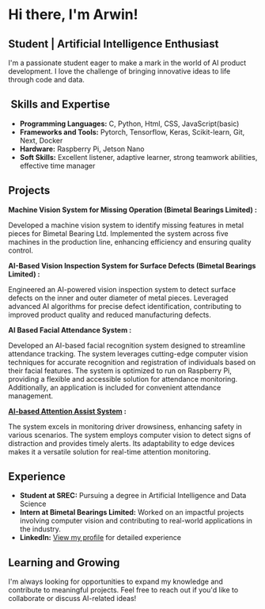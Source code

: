 #  Hi there, I'm Arwin!

##  Student | Artificial Intelligence Enthusiast

I'm a passionate student eager to make a mark in the world of AI product development. I love the challenge of bringing innovative ideas to life through code and data.

## ️ Skills and Expertise

- **Programming Languages:** C, Python, Html, CSS, JavaScript(basic) 
- **Frameworks and Tools:** Pytorch, Tensorflow, Keras, Scikit-learn, Git, Next, Docker
- **Hardware:** Raspberry Pi, Jetson Nano
- **Soft Skills:** Excellent listener, adaptive learner, strong teamwork abilities, effective time manager 

##  Projects

**Machine Vision System for Missing Operation (Bimetal Bearings Limited) :**

Developed a machine vision system to identify missing features in metal pieces for Bimetal Bearing Ltd. Implemented the system across five machines in the production line, enhancing efficiency and ensuring quality control.

**AI-Based Vision Inspection System for Surface Defects (Bimetal Bearings Limited) :**

Engineered an AI-powered vision inspection system to detect surface defects on the inner and outer diameter of metal pieces. Leveraged advanced AI algorithms for precise defect identification, contributing to improved product quality and reduced manufacturing defects.

**AI Based Facial Attendance System :**

Developed an AI-based facial recognition system designed to streamline attendance tracking. The system leverages cutting-edge computer vision techniques for accurate recognition and registration of individuals based on their facial features. The system is optimized to run on Raspberry Pi, providing a flexible and accessible solution for attendance monitoring. Additionally, an application is included for convenient attendance management.

**[AI-based Attention Assist System](https://github.com/Arwindhraj/AI-Attention-assist-system-using-MediaPipe) :**

The system excels in monitoring driver drowsiness, enhancing safety in various scenarios. The system employs computer vision to detect signs of distraction and provides timely alerts. Its adaptability to edge devices makes it a versatile solution for real-time attention monitoring. 


##  Experience

- **Student at SREC:** Pursuing a degree in Artificial Intelligence and Data Science
- **Intern at Bimetal Bearings Limited:** Worked on an impactful projects involving computer vision and contributing to real-world applications in the industry.
- **LinkedIn:** [View my profile](https://www.linkedin.com/in/arwindh-raj-0155b621a/) for detailed experience

##  Learning and Growing

I'm always looking for opportunities to expand my knowledge and contribute to meaningful projects. Feel free to reach out if you'd like to collaborate or discuss AI-related ideas!
